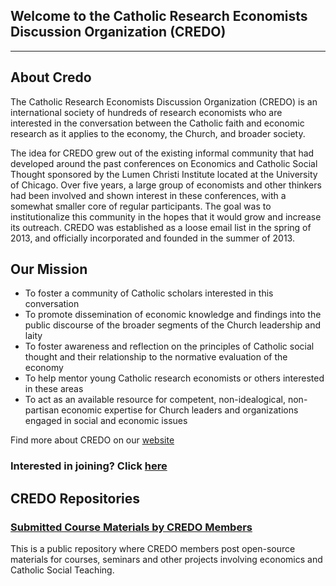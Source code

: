 ## Welcome to the Catholic Research Economists Discussion Organization (CREDO)
---
## About Credo 

The Catholic Research Economists Discussion Organization (CREDO) is an international society of hundreds of research economists who are interested in the conversation between the Catholic faith and economic research as it applies to the economy, the Church, and broader society.

The idea for CREDO grew out of the existing informal community that had developed around the past conferences on Economics and Catholic Social Thought  sponsored by the Lumen Christi Institute located at the University of Chicago.  Over five years, a large group of economists and other thinkers had been involved and shown interest in these conferences, with a somewhat smaller core of regular participants.  The goal was to institutionalize this community in the hopes that it would grow and increase its outreach.  CREDO was established as a loose email list in the spring of 2013, and officially incorporated and founded in the summer of 2013.

## Our Mission
- To foster a community of Catholic scholars interested in this conversation
- To promote dissemination of economic knowledge and findings into the public discourse of the broader segments of the Church leadership and laity
- To foster awareness and reflection on the principles of Catholic social thought and their relationship to the normative evaluation of the economy
- To help mentor young Catholic research economists or others interested in these areas
- To act as an available resource for competent, non-idealogical, non-partisan economic expertise for Church leaders and organizations engaged in social and economic issues

Find more about CREDO on our [website](https://credo-economists.org/) 

### Interested in joining? Click [here](https://credo-economists.org/join/)


## CREDO Repositories

### [Submitted Course Materials by CREDO Members](CREDOecon/Submitted-Course-Materials-by-CREDO-members)
This is a public repository where CREDO members post open-source materials for courses, seminars and other projects involving economics and Catholic Social Teaching. 
